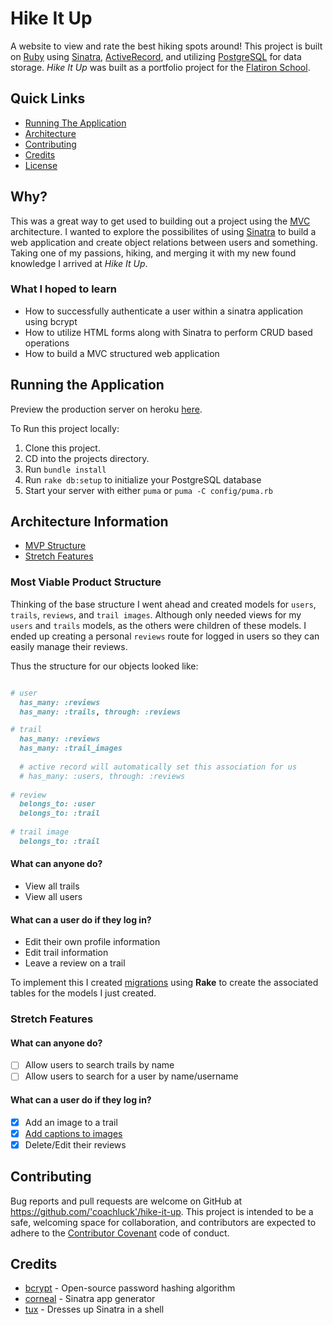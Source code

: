 # Hike It Up
A website to view and rate the best hiking spots around!
This project is built on [Ruby](https://www.ruby-lang.org/) using [Sinatra](http://sinatrarb.com/), [ActiveRecord](https://guides.rubyonrails.org/active_record_basics.html), and utilizing [PostgreSQL](https://www.postgresql.org/) for data storage. *Hike It Up* was built as a portfolio project for the [Flatiron School](https://flatironschool.com/). 

## Quick Links
  - [Running The Application](#running-the-application)
  - [Architecture](#architecture-information)
  - [Contributing](#contributing)
  - [Credits](#credits)
  - [License](https://github.com/CoachLuck/hike-it-up/tree/main/LICENSE)

## Why?
This was a great way to get used to building out a project using the [MVC](https://en.wikipedia.org/wiki/Model%E2%80%93view%E2%80%93controller) architecture. I wanted to explore the possibilites of using [Sinatra](http://sinatrarb.com/) to build a web application and create object relations between users and something. Taking one of my passions, hiking, and merging it with my new found knowledge I arrived at *Hike It Up*. 

### What I hoped to learn
  - How to successfully authenticate a user within a sinatra application using bcrypt
  - How to utilize HTML forms along with Sinatra to perform CRUD based operations
  - How to build a MVC structured web application

## Running the Application
Preview the production server on heroku [here](https://hike-it-up.herokuapp.com/).

To Run this project locally:
  1. Clone this project.
  2. CD into the projects directory.
  3. Run `bundle install`
  4. Run `rake db:setup` to initialize your PostgreSQL database
  5. Start your server with either `puma` or `puma -C config/puma.rb`

## Architecture Information
  - [MVP Structure](#most-viable-product-structure)
  - [Stretch Features](#stretch-features )

### Most Viable Product Structure
Thinking of the base structure I went ahead and created models for `users`, `trails`, `reviews`, and `trail images`. Although only needed views for my `users` and `trails` models, as the others were children of these models. I ended up creating a personal `reviews` route for logged in users so they can easily manage their reviews.

Thus the structure for our objects looked like:
```ruby

# user
  has_many: :reviews
  has_many: :trails, through: :reviews

# trail
  has_many: :reviews
  has_many: :trail_images
  
  # active record will automatically set this association for us
  # has_many: :users, through: :reviews
  
# review
  belongs_to: :user
  belongs_to: :trail
  
# trail image
  belongs_to: :trail

```

#### What can anyone do?
  - View all trails
  - View all users

#### What can a user do if they log in?
  - Edit their own profile information
  - Edit trail information
  - Leave a review on a trail

To implement this I created [migrations](https://www.github.com/CoachLuck/hike-it-up/tree/main/db/migrate) using **Rake** to create the associated tables for the models I just created.

### Stretch Features

#### What can anyone do?
  - [ ] Allow users to search trails by name
  - [ ] Allow users to search for a user by name/username

#### What can a user do if they log in?
  - [X] Add an image to a trail
  - [X] [Add captions to images](https://www.github.com/CoachLuck/hike-it-up/tree/main/db/migrate/20210222173851_add_captions_to_images.rb)
  - [X] Delete/Edit their reviews

## Contributing
Bug reports and pull requests are welcome on GitHub at https://github.com/'coachluck'/hike-it-up. This project is intended to be a safe, welcoming space for collaboration, and contributors are expected to adhere to the [Contributor Covenant](https://github.com/CoachLuck/elem_info/blob/main/CODE_OF_CONDUCT.md) code of conduct.

## Credits
* [bcrypt](https://github.com/codahale/bcrypt-ruby) - Open-source password hashing algorithm
* [corneal](https://github.com/thebrianemory/corneal) - Sinatra app generator
* [tux](https://github.com/cldwalker/tux) - Dresses up Sinatra in a shell
